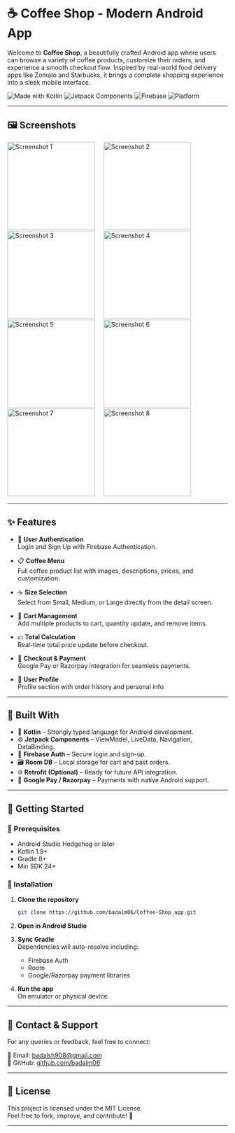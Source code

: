 # ☕ Coffee Shop - Modern Android App 

Welcome to **Coffee Shop**, a beautifully crafted Android app where users can browse a variety of coffee products, customize their orders, and experience a smooth checkout flow. Inspired by real-world food delivery apps like Zomato and Starbucks, it brings a complete shopping experience into a sleek mobile interface.


![Made with Kotlin](https://img.shields.io/badge/Made%20with-Kotlin-7F52FF.svg?style=for-the-badge&logo=kotlin)
![Jetpack Components](https://img.shields.io/badge/Jetpack-Components-blue?style=for-the-badge&logo=android)
![Firebase](https://img.shields.io/badge/Firebase-Authentication-yellow?style=for-the-badge&logo=firebase)
![Platform](https://img.shields.io/badge/Platform-Android-green?style=for-the-badge&logo=android)



---

## 🖼️ Screenshots

<img width="200" alt="Screenshot 1" src="https://github.com/user-attachments/assets/e1393fd6-0bef-4999-9ee4-37301c1f6382" /> &nbsp;&nbsp;&nbsp;
<img width="200" alt="Screenshot 2" src="https://github.com/user-attachments/assets/04844f98-41f6-42d5-a9da-3805b271e4f3" /> &nbsp;&nbsp;&nbsp;
<img width="200" alt="Screenshot 3" src="https://github.com/user-attachments/assets/4241001d-30b2-4db8-8a2b-cc01e3ef962e" /> &nbsp;&nbsp;&nbsp;
<img width="200" alt="Screenshot 4" src="https://github.com/user-attachments/assets/241f6802-6f33-45a4-b03f-259123a028cc" /> &nbsp;&nbsp;&nbsp;
<img width="200" alt="Screenshot 5" src="https://github.com/user-attachments/assets/b0c5ec2c-28a6-4850-941c-b0a81651f873" /> &nbsp;&nbsp;&nbsp;
<img width="200" alt="Screenshot 6" src="https://github.com/user-attachments/assets/7c8e5959-5fad-4bb9-8955-dc280e8006a2" /> &nbsp;&nbsp;&nbsp;
<img width="200" alt="Screenshot 7" src="https://github.com/user-attachments/assets/2e451c1c-385f-425f-a0e5-2e894cf4ccc7" /> &nbsp;&nbsp;&nbsp;
<img width="200" alt="Screenshot 8" src="https://github.com/user-attachments/assets/8faa29e9-a973-4ea9-9b20-363d6a40d2e5" />

---

## ✨ Features

- 🔐 **User Authentication**  
  Login and Sign Up with Firebase Authentication.

- 📋 **Coffee Menu**  
  Full coffee product list with images, descriptions, prices, and customization.

- ☕ **Size Selection**  
  Select from Small, Medium, or Large directly from the detail screen.

- 🛒 **Cart Management**  
  Add multiple products to cart, quantity update, and remove items.

- 💵 **Total Calculation**  
  Real-time total price update before checkout.

- 🧾 **Checkout & Payment**  
  Google Pay or Razorpay integration for seamless payments.

- 👤 **User Profile**  
  Profile section with order history and personal info.

---

## 🧱 Built With

- 🧩 **Kotlin** – Strongly typed language for Android development.
- ⚙️ **Jetpack Components** – ViewModel, LiveData, Navigation, DataBinding.
- 🔐 **Firebase Auth** – Secure login and sign-up.
- 🗃️ **Room DB** – Local storage for cart and past orders.
- 🌐 **Retrofit (Optional)** – Ready for future API integration.
- 💸 **Google Pay / Razorpay** – Payments with native Android support.

---

## 🚀 Getting Started

### 🧰 Prerequisites

- Android Studio Hedgehog or later  
- Kotlin 1.9+  
- Gradle 8+  
- Min SDK 24+

### 🔧 Installation

1. **Clone the repository**
    ```bash
    git clone https://github.com/badalm06/Coffee-Shop_app.git
    ```

2. **Open in Android Studio**

3. **Sync Gradle**  
   Dependencies will auto-resolve including:
   - Firebase Auth
   - Room
   - Google/Razorpay payment libraries

4. **Run the app**  
   On emulator or physical device.

---

## 💬 Contact & Support

For any queries or feedback, feel free to connect:

📧 Email: [badalsh908@gmail.com](mailto:badalsh908@gmail.com)  
🐙 GitHub: [github.com/badalm06](https://github.com/badalm06)

---

## 🪪 License

This project is licensed under the MIT License.  
Feel free to fork, improve, and contribute! 🤝

---

